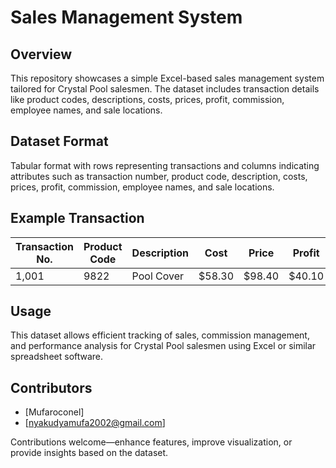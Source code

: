 # Sales Management System

## Overview

This repository showcases a simple Excel-based sales management system tailored for Crystal Pool salesmen. The dataset includes transaction details like product codes, descriptions, costs, prices, profit, commission, employee names, and sale locations.

## Dataset Format

Tabular format with rows representing transactions and columns indicating attributes such as transaction number, product code, description, costs, prices, profit, commission, employee names, and sale locations.

## Example Transaction

| Transaction No. | Product Code | Description | Cost | Price | Profit | Commission | First Name | Last Name | Location |
|-----------------|--------------|--------------|------|-------|---------|-------------|------------|-----------|----------|
| 1,001           | 9822         | Pool Cover   | $58.30 | $98.40 | $40.10 | 8.02        | Chalie     | Barns     | NM       |

## Usage

This dataset allows efficient tracking of sales, commission management, and performance analysis for Crystal Pool salesmen using Excel or similar spreadsheet software.

## Contributors

- [Mufaroconel]
- [nyakudyamufa2002@gmail.com]

Contributions welcome—enhance features, improve visualization, or provide insights based on the dataset.
